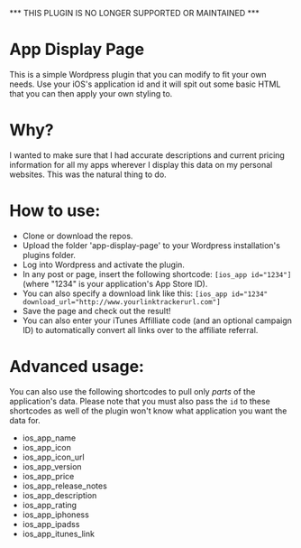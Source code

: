 *** THIS PLUGIN IS NO LONGER SUPPORTED OR MAINTAINED ***

# App Display Page

This is a simple Wordpress plugin that you can 
modify to fit your own needs. Use your iOS's 
application id and it will spit out some basic HTML 
that you can then apply your own styling to.

# Why?

I wanted to make sure that I had accurate
descriptions and current pricing information
for all my apps wherever I display this data
on my personal websites. This was the natural
thing to do.

# How to use:

* Clone or download the repos.
* Upload the folder 'app-display-page' to your Wordpress installation's plugins folder.
* Log into Wordpress and activate the plugin.
* In any post or page, insert the following shortcode: ```[ios_app id="1234"]``` (where "1234" is your application's App Store ID).
* You can also specify a download link like this: ```[ios_app id="1234" download_url="http://www.yourlinktrackerurl.com"]```
* Save the page and check out the result!
* You can also enter your iTunes Affilliate code (and an optional campaign ID) to automatically convert all links over to the affiliate referral.

# Advanced usage:

You can also use the following shortcodes to pull only _parts_ of the
application's data. Please note that you must also pass the ```id``` to 
these shortcodes as well of the plugin won't know what application you
want the data for.

* ios_app_name
* ios_app_icon
* ios_app_icon_url
* ios_app_version
* ios_app_price
* ios_app_release_notes
* ios_app_description
* ios_app_rating
* ios_app_iphoness
* ios_app_ipadss
* ios_app_itunes_link
